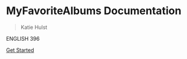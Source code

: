 <!-- _coverpage.md -->

# MyFavoriteAlbums Documentation

> Katie Hulst

ENGLISH 396

[Get Started](#home-page)
